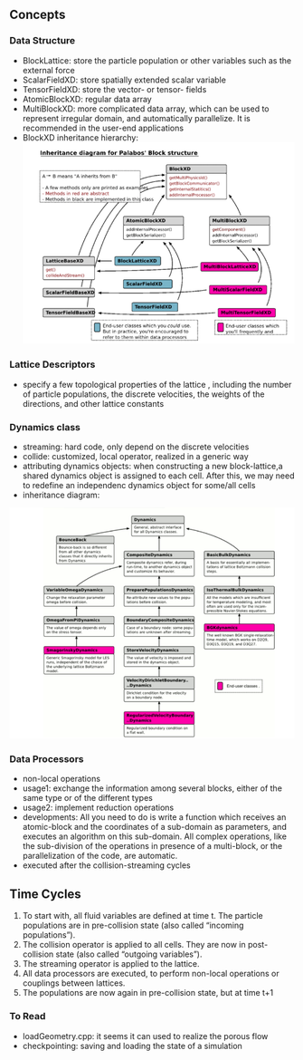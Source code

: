 ## Concepts

### Data Structure

- BlockLattice: store the particle population or other variables such as the external force
- ScalarFieldXD: store spatially extended scalar variable
- TensorFieldXD: store the vector- or tensor- fields
- AtomicBlockXD: regular data array
- MultiBlockXD: more complicated data array, which can be used to represent irregular domain, and automatically parallelize. It is recommended in the user-end applications
- BlockXD inheritance hierarchy:
  ![](images/progamming_guide_2020-10-12-21-53-15.png)

### Lattice Descriptors

- specify a few topological properties of the lattice , including the number of particle populations, the discrete velocities, the weights of the directions, and other
  lattice constants

### Dynamics class

- streaming: hard code, only depend on the discrete velocities
- collide: customized, local operator, realized in a generic way
- attributing dynamics objects: when constructing a new block-lattice,a shared dynamics object is assigned to each cell. After this, we may need to redefine an independenc dynamics object for some/all cells
- inheritance diagram:

![](images/progamming_guide_2020-10-12-22-20-52.png)

### Data Processors

- non-local operations
- usage1: exchange the information among several blocks, either of the same type or of the different types
- usage2: implement reduction operations
- developments: All you need to do is write a function which receives an
  atomic-block and the coordinates of a sub-domain as parameters, and executes an algorithm on this sub-domain. All
  complex operations, like the sub-division of the operations in presence of a multi-block, or the parallelization of the code, are automatic.
- executed after the collision-streaming cycles

## Time Cycles

1. To start with, all fluid variables are defined at time t. The particle populations are in pre-collision state (also called “incoming populations”).
2. The collision operator is applied to all cells. They are now in post-collision state (also called “outgoing variables”).
3. The streaming operator is applied to the lattice.
4. All data processors are executed, to perform non-local operations or couplings between lattices.
5. The populations are now again in pre-collision state, but at time t+1

### To Read

- loadGeometry.cpp: it seems it can used to realize the porous flow
- checkpointing: saving and loading the state of a simulation
